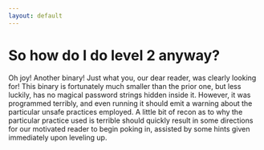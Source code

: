 ```yaml
---
layout: default
---
```


So how do I do level 2 anyway?
==============================

Oh joy! Another binary! Just what you, our dear reader, was clearly looking for!
This binary is fortunately much smaller than the prior one, but less luckily,
has no magical password strings hidden inside it. However, it was programmed
terribly, and even running it should emit a warning about the particular
unsafe practices employed. A little bit of recon as to why the particular
practice used is terrible should quickly result in some directions for our
motivated reader to begin poking in, assisted by some hints given immediately
upon leveling up.
